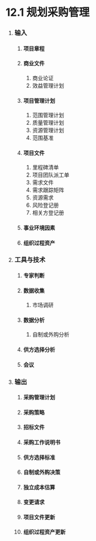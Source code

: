 # 12.1 规划采购管理

1. ### 输入

   1. #### 项目章程

   2. #### 商业文件

      1. 商业论证
      2. 效益管理计划

   3. #### 项目管理计划

      1. 范围管理计划
      2. 质量管理计划
      3. 资源管理计划
      4. 范围基准

   4. #### 项目文件

      1. 里程碑清单
      2. 项目团队派工单
      3. 需求文件
      4. 需求跟踪矩阵
      5. 资源需求
      6. 风险登记册
      7. 相关方登记册

   5. #### 事业环境因素

   6. #### 组织过程资产

2. ### 工具与技术

   1. #### 专家判断

   2. #### 数据收集

      1. 市场调研

   3. #### 数据分析

      1. 自制或外购分析

   4. #### 供方选择分析

   5. #### 会议

3. ### 输出

   1. #### 采购管理计划

   2. #### 采购策略

   3. #### 招标文件

   4. #### 采购工作说明书

   5. #### 供方选择标准

   6. #### 自制或外购决策

   7. #### 独立成本估算

   8. #### 变更请求

   9. #### 项目文件更新

   10. #### 组织过程资产更新